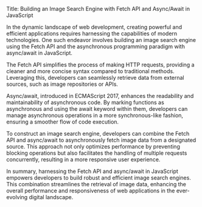 Title: Building an Image Search Engine with Fetch API and Async/Await in JavaScript

In the dynamic landscape of web development, creating powerful and efficient applications requires harnessing the capabilities of modern technologies. One such endeavor involves building an image search engine using the Fetch API and the asynchronous programming paradigm with async/await in JavaScript.

The Fetch API simplifies the process of making HTTP requests, providing a cleaner and more concise syntax compared to traditional methods. Leveraging this, developers can seamlessly retrieve data from external sources, such as image repositories or APIs.

Async/await, introduced in ECMAScript 2017, enhances the readability and maintainability of asynchronous code. By marking functions as asynchronous and using the await keyword within them, developers can manage asynchronous operations in a more synchronous-like fashion, ensuring a smoother flow of code execution.

To construct an image search engine, developers can combine the Fetch API and async/await to asynchronously fetch image data from a designated source. This approach not only optimizes performance by preventing blocking operations but also facilitates the handling of multiple requests concurrently, resulting in a more responsive user experience.

In summary, harnessing the Fetch API and async/await in JavaScript empowers developers to build robust and efficient image search engines. This combination streamlines the retrieval of image data, enhancing the overall performance and responsiveness of web applications in the ever-evolving digital landscape.
